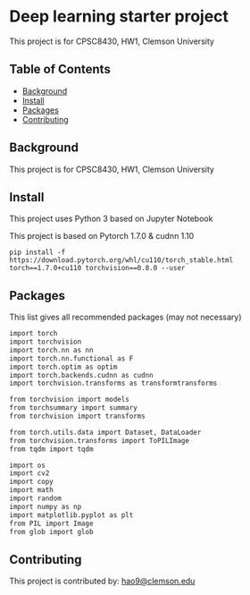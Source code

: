 # Deep learning starter project 
This project is for CPSC8430, HW1, Clemson University

## Table of Contents

- [Background](#background)
- [Install](#install)
- [Packages](#packages)
- [Contributing](#contributing)

## Background

This project is for CPSC8430, HW1, Clemson University

## Install

This project uses Python 3 based on Jupyter Notebook

This project is based on Pytorch 1.7.0 & cudnn 1.10
```
pip install -f https://download.pytorch.org/whl/cu110/torch_stable.html torch==1.7.0+cu110 torchvision==0.8.0 --user
```

## Packages

This list gives all recommended packages (may not necessary)
```sh
import torch
import torchvision
import torch.nn as nn
import torch.nn.functional as F
import torch.optim as optim
import torch.backends.cudnn as cudnn
import torchvision.transforms as transformtransforms

from torchvision import models
from torchsummary import summary
from torchvision import transforms

from torch.utils.data import Dataset, DataLoader
from torchvision.transforms import ToPILImage
from tqdm import tqdm

import os
import cv2
import copy
import math
import random
import numpy as np
import matplotlib.pyplot as plt
from PIL import Image
from glob import glob
```

## Contributing

This project is contributed by: 
<a href="hao9@g.clemson.edu">hao9@clemson.edu</a>
